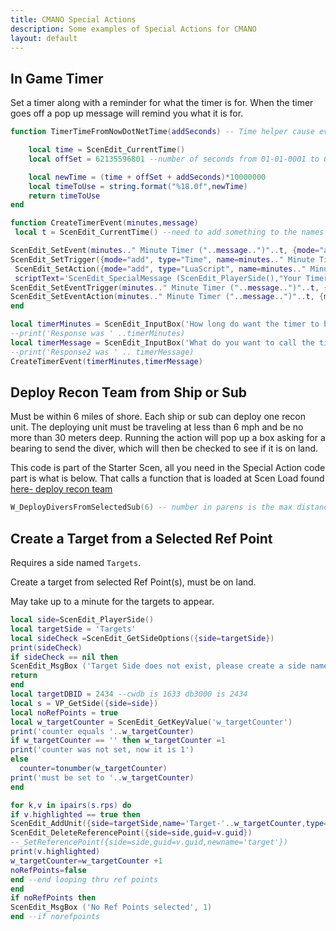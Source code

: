 ```yaml
---
title: CMANO Special Actions
description: Some examples of Special Actions for CMANO
layout: default
---
```


## In Game Timer

Set a timer along with a reminder for what the timer is for. When the timer goes off a pop up message will remind you what it is for.

```lua
function TimerTimeFromNowDotNetTime(addSeconds) -- Time helper cause event times are weird

    local time = ScenEdit_CurrentTime()
    local offSet = 62135596801 --number of seconds from 01-01-0001 to 01-01-1970

    local newTime = (time + offSet + addSeconds)*10000000
    local timeToUse = string.format("%18.0f",newTime)
    return timeToUse
end

function CreateTimerEvent(minutes,message)
 local t = ScenEdit_CurrentTime() --need to add something to the names to make them unique, using time

ScenEdit_SetEvent(minutes.." Minute Timer ("..message..")"..t, {mode="add",IsRepeatable=0})
ScenEdit_SetTrigger({mode="add", type="Time", name=minutes.." Minute Timer Trigger ("..message..")"..t, Time=TimerTimeFromNowDotNetTime(minutes*60) })
 ScenEdit_SetAction({mode="add", type="LuaScript", name=minutes.." Minute Timer Action ("..message..")"..t,
 scriptText='ScenEdit_SpecialMessage (ScenEdit_PlayerSide(),"Your Timer is Up:  '..message..' ")'})
ScenEdit_SetEventTrigger(minutes.." Minute Timer ("..message..")"..t, {mode="add", name=minutes.." Minute Timer Trigger ("..message..")"..t})
ScenEdit_SetEventAction(minutes.." Minute Timer ("..message..")"..t, {mode="add", name=minutes.." Minute Timer Action ("..message..")"..t})
end

local timerMinutes = ScenEdit_InputBox('How long do want the timer to be in minutes?') 
--print('Response was ' ..timerMinutes) 
local timerMessage = ScenEdit_InputBox('What do you want to call the timer?') 
--print('Response2 was ' .. timerMessage) 
CreateTimerEvent(timerMinutes,timerMessage)
```

## Deploy Recon Team from Ship or Sub

Must be within 6 miles of shore. Each ship or sub can deploy one recon unit. The deploying unit must be traveling at less than 6 mph and be no more than 30 meters deep. Running the action will pop up a box asking for a bearing to send the diver, which will then be checked to see if it is on land.

This code is part of the Starter Scen, all you need in the Special Action code part is what is below. That calls a function that is loaded at Scen Load found [here- deploy recon team](/code/deploy-recon-team.txt)


```lua
W_DeployDiversFromSelectedSub(6) -- number in parens is the max distance allowed from land.
```

## Create a Target from a Selected Ref Point

Requires a side named `Targets`.

Create a target from selected Ref Point(s), must be on land.

May take up to a minute for the targets to appear.

```lua
local side=ScenEdit_PlayerSide()
local targetSide = 'Targets'
local sideCheck =ScenEdit_GetSideOptions({side=targetSide})
print(sideCheck)
if sideCheck == nil then
ScenEdit_MsgBox ('Target Side does not exist, please create a side named Targets', 1)
return
end
local targetDBID = 2434 --cwdb is 1633 db3000 is 2434
local s = VP_GetSide({side=side})
local noRefPoints = true
local w_targetCounter = ScenEdit_GetKeyValue('w_targetCounter')
print('counter equals '..w_targetCounter)
if w_targetCounter == '' then w_targetCounter =1
print('counter was not set, now it is 1')
else
  counter=tonumber(w_targetCounter)
print('must be set to '..w_targetCounter)
end

for k,v in ipairs(s.rps) do
if v.highlighted == true then
ScenEdit_AddUnit({side=targetSide,name='Target-'..w_targetCounter,type='Facility',lat=v.latitude, lon=v.longitude,dbid=targetDBID,autodetectable='true'})
ScenEdit_DeleteReferencePoint({side=side,guid=v.guid})
--_SetReferencePoint({side=side,guid=v.guid,newname='target'})
print(v.highlighted)
w_targetCounter=w_targetCounter +1
noRefPoints=false
end --end looping thru ref points
end
if noRefPoints then
ScenEdit_MsgBox ('No Ref Points selected', 1)
end --if norefpoints
```